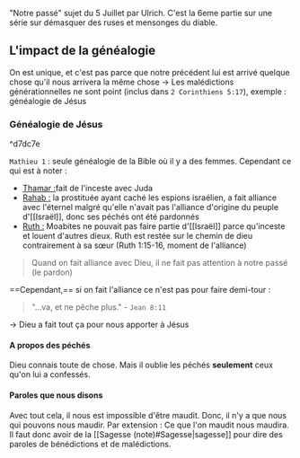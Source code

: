 "Notre passé" sujet du 5 Juillet par Ulrich. C'est la 6eme partie sur une série sur démasquer des ruses et mensonges du diable.

## L'impact de la généalogie 
On est unique, et c'est pas parce que notre précédent lui est arrivé quelque chose qu'il nous arrivera la même chose
-> Les malédictions générationnelles ne sont point (inclus dans `2 Corinthiens 5:17`), exemple : généalogie de Jésus 
### Généalogie de Jésus

^d7dc7e

`Mathieu 1` : seule généalogie de la Bible où il y a des femmes. Cependant ce qui est à noter :
- <u>Thamar :</u>fait de l'inceste avec Juda
- <u>Rahab :</u> la prostituée ayant caché les espions israélien, a fait alliance avec l'éternel malgré qu'elle n'avait pas l'alliance d'origine du peuple d'[[Israël]], donc ses péchés ont été pardonnés
- <u>Ruth :</u> Moabites ne pouvait pas faire partie d'[[Israël]] parce qu'inceste et louent d'autres dieux. Ruth est restée sur le chemin de dieu contrairement à sa sœur (Ruth 1:15-16, moment de l'alliance)

> Quand on fait alliance avec Dieu, il ne fait pas attention à notre passé (le pardon)

==Cependant,== si on fait l'alliance ce n'est pas pour faire demi-tour :
> "...va, et ne pêche plus." - `Jean 8:11`

-> Dieu a fait tout ça pour nous apporter à Jésus
#### A propos des péchés
Dieu connais toute de chose. Mais il oublie les péchés **seulement** ceux qu'on lui a confessés.

#### Paroles que nous disons
Avec tout cela, il nous est impossible d'être maudit. Donc, il n'y a que nous qui pouvons nous maudir.
Par extension :
Ce que l'on maudit nous maudira. Il faut donc avoir de la [[Sagesse (note)#Sagesse|sagesse]] pour dire des paroles de bénédictions et de malédictions.